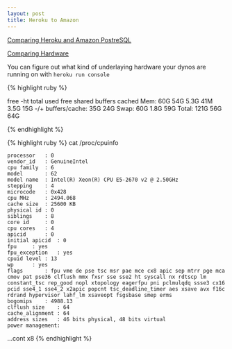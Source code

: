 ```yaml
---
layout: post
title: Heroku to Amazon
---
```


[Comparing Heroku and Amazon PostreSQL](https://blog.codeship.com/heroku-postgresql-versus-amazon-rds-postgresql/)

[Comparing Hardware](http://stackoverflow.com/a/9803182)

You can figure out what kind of underlaying hardware your dynos are running on with `heroku run console`  


{% highlight ruby %}

free -ht
	             total       used       free     shared    buffers     cached
	Mem:           60G        54G       5.3G        41M       3.5G        15G
	-/+ buffers/cache:        35G        24G
	Swap:          60G       1.8G        59G
	Total:        121G        56G        64G

{% endhighlight %}



{% highlight ruby %}
cat /proc/cpuinfo


	processor	: 0
	vendor_id	: GenuineIntel
	cpu family	: 6
	model		: 62
	model name	: Intel(R) Xeon(R) CPU E5-2670 v2 @ 2.50GHz
	stepping	: 4
	microcode	: 0x428
	cpu MHz		: 2494.068
	cache size	: 25600 KB
	physical id	: 0
	siblings	: 8
	core id		: 0
	cpu cores	: 4
	apicid		: 0
	initial apicid	: 0
	fpu		: yes
	fpu_exception	: yes
	cpuid level	: 13
	wp		: yes
	flags		: fpu vme de pse tsc msr pae mce cx8 apic sep mtrr pge mca cmov pat pse36 clflush mmx fxsr sse sse2 ht syscall nx rdtscp lm constant_tsc rep_good nopl xtopology eagerfpu pni pclmulqdq ssse3 cx16 pcid sse4_1 sse4_2 x2apic popcnt tsc_deadline_timer aes xsave avx f16c rdrand hypervisor lahf_lm xsaveopt fsgsbase smep erms
	bogomips	: 4988.13
	clflush size	: 64
	cache_alignment	: 64
	address sizes	: 46 bits physical, 48 bits virtual
	power management:

...cont x8
{% endhighlight %}